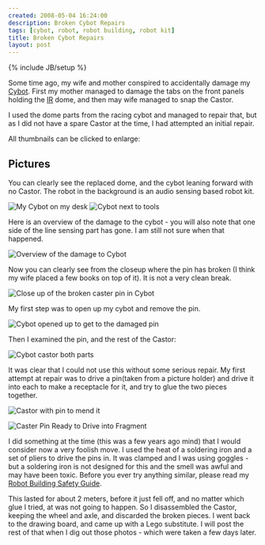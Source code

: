 ```yaml
---
created: 2008-05-04 16:24:00
description: Broken Cybot Repairs
tags: [cybot, robot, robot building, robot kit]
title: Broken Cybot Repairs
layout: post
---
```

{% include JB/setup %}

Some time ago, my wife and mother conspired to accidentally damage my [Cybot](/wiki/cybot.html). First my mother managed to damage the tabs on the front panels holding the [IR](/wiki/infra_red.html) dome, and then may wife managed to snap the Castor.

I used the dome parts from the racing cybot and managed to repair that, but as I did not have a spare Castor at the time, I had attempted an initial repair.

All thumbnails can be clicked to enlarge:

## Pictures

You can clearly see the replaced dome, and the cybot leaning forward with no Castor. The robot in the background is an audio sensing based robot kit.

![My Cybot on my desk](/galleries/2008/05/04-broken-cybot-repairs/232-mycybot2.jpg)
![Cybot next to tools](/galleries/2008/05/04-broken-cybot-repairs/233-mycybot.jpg)

Here is an overview of the damage to the cybot - you will also note that one side of the line sensing part has gone. I am still not sure when that happened.

![Overview of the damage to Cybot](/galleries/2008/05/04-broken-cybot-repairs/234-damageoverview.jpg)

Now you can clearly see from the closeup where the pin has broken (I think my wife placed a few books on top of it). It is not a very clean break.

![Close up of the broken caster pin in Cybot](/galleries/2008/05/04-broken-cybot-repairs/235-damageclosupunderside.jpg)

My first step was to open up my cybot and remove the pin.

![Cybot opened up to get to the damaged pin](/galleries/2008/05/04-broken-cybot-repairs/236-mypoorcybot.jpg)

Then I examined the pin, and the rest of the Castor:

![Cybot castor both parts](/galleries/2008/05/04-broken-cybot-repairs/237-castordamageclose.jpg)

It was clear that I could not use this without some serious repair. My first attempt at repair was to drive a pin(taken from a picture holder) and drive it into each to make a receptacle for it, and try to glue the two pieces together.

![Castor with pin to mend it](/galleries/2008/05/04-broken-cybot-repairs/238-castorbasepinned.jpg)

![Caster Pin Ready to Drive into Fragment](/galleries/2008/05/04-broken-cybot-repairs/239-castorbaseandpegpinattempt.jpg)

I did something at the time (this was a few years ago mind) that I would consider now a very foolish move. I used the heat of a soldering iron and a set of pliers to drive the pins in. It was clamped and I was using goggles - but a soldering iron is not designed for this and the smell was awful and may have been toxic. Before you ever try anything similar, please read my [Robot Building Safety Guide](/wiki/robot_building_safety.html).

This lasted for about 2 meters, before it just fell off, and no matter which glue I tried, at was not going to happen. So I disassembled the Castor, keeping the wheel and axle, and discarded the broken pieces. I went back to the drawing board, and came up with a Lego substitute. I will post the rest of that when I dig out those photos - which were taken a few days later.
